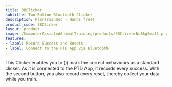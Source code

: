 ```yaml
---
title: 3BClicker
subtitle: Two Button Bluetooth Clicker
description: PlanTrainDoc - Hands free!
product_code: 3BClicker
layout: product
image: /ComputerAssistedAnimalTraining/products/3BClickerNoBkgSmall.png
features:
- label: Record Success and Resets
- label: Connect to the PTD App via Bluetooth
---
```


This Clicker enables you to (i) mark the correct behaviours as a standard clicker. As it is connected
to the PTD App, it records every success. With the second button, you also record every reset, thereby
collect your data while you train.
